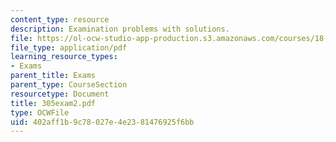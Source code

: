 ```yaml
---
content_type: resource
description: Examination problems with solutions.
file: https://ol-ocw-studio-app-production.s3.amazonaws.com/courses/18-305-advanced-analytic-methods-in-science-and-engineering-fall-2004/402aff1b9c78027e4e2381476925f6bb_305exam2.pdf
file_type: application/pdf
learning_resource_types:
- Exams
parent_title: Exams
parent_type: CourseSection
resourcetype: Document
title: 305exam2.pdf
type: OCWFile
uid: 402aff1b-9c78-027e-4e23-81476925f6bb
---
```

